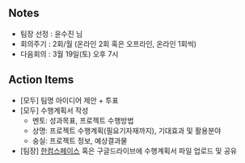 ## Notes
- 팀장 선정 : 윤수진 님
- 회의주기 : 2회/월 (온라인 2회 혹은 오프라인, 온라인 1회씩)
- 다음회의 : 3월 19일(토) 오후 7시

## Action Items
- [모두] 팀명 아이디어 제안 + 투표
- [모두] 수행계획서 작성
  - 멘토: 성과목표, 프로젝트 수행방법
  - 상명: 프로젝트 수행계획(필요기자재까지), 기대효과 및 활용분야
  - 숭실: 프로젝트 정보, 예상결과물
- [팀장] [한컴스페이스](https://space.malangmalang.com/) 혹은 구글드라이브에 수행계획서 파일 업로드 및 공유
